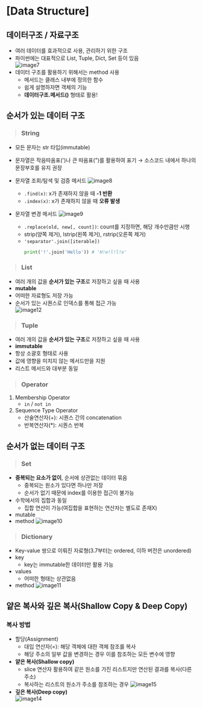 # [Data Structure]
## 데이터구조 / 자료구조
- 여러 데이터를 효과적으로 사용, 관리하기 위한 구조
- 파이썬에는 대표적으로 List, Tuple, Dict, Set 등이 있음  
![image7](https://user-images.githubusercontent.com/108309396/214465652-70ff274d-5f06-41e8-b9ba-f43824a673cb.png)
- 데이터 구조를 활용하기 위해서는 method 사용
  - 메서드는 클래스 내부에 정의한 함수
  - 쉽게 설명하자면 객체의 기능
  - **데이터구조.메서드()** 형태로 활용!

## 순서가 있는 데이터 구조
> ### String
- 모든 문자는 str 타입(immutable)
- 문자열은 작음따옴표(')나 큰 따옴표(")를 활용하여 표기 &rarr; 소스코드 내에서 하나의 문장부호를 유지 권장
- 문자열 조회/탐색 및 검증 메서드
![image8](https://user-images.githubusercontent.com/108309396/214722293-6dcb55b3-2ee4-4943-a731-4f7ea16cb8ec.png)
    - `.find(x)`: x가 존재하지 않을 때 **-1 반환**  
    - `.index(x)`: x가 존재하지 않을 때 **오류 발생**

- 문자열 변경 메서드
![image9](https://user-images.githubusercontent.com/108309396/214722686-b5493ef8-6c37-4cad-aa68-1a0d42c6882f.png)
    - `.replace(old, new[, count])`: count를 지정하면, 해당 개수만큼만 시행
    - strip(양쪽 제거), lstrip(왼쪽 제거), rstrip(오른쪽 제거)
    - `'separator'.join([iterable])`
      ```python
      print('!'.join('Hello')) # 'H!e!l!l!o'
      ```
> ### List
- 여러 개의 값을 **순서가 있는 구조**로 저장하고 싶을 때 사용
- **mutable**
- 어떠한 자료형도 저장 가능
- 순서가 있는 시퀀스로 인덱스를 통해 접근 가능  
![image12](https://user-images.githubusercontent.com/108309396/214730101-331486a0-4810-4991-9e7c-32bdfeaafe7a.png)

> ### Tuple
- 여러 개의 값을 **순서가 있는 구조**로 저장하고 싶을 때 사용
- **immutable**
- 항상 소괄호 형태로 사용
- 값에 영향을 미치지 않는 메서드만을 지원
- 리스트 메서드와 대부분 동일

> ### Operator
1. Membership Operator
   - `in` / `not in`
2. Sequence Type Operator
   - 산술연산자(+): 시퀀스 간의 concatenation
   - 반복연산자(*): 시퀀스 반복

## 순서가 없는 데이터 구조
> ### Set
- **중복되는 요소가 없이**, 순서에 상관없는 데이터 묶음
  - 중복되는 원소가 있다면 하나만 저장
  - 순서가 없기 때문에 index를 이용한 접근이 불가능
- 수학에서의 집합과 동일
  - 집합 연산이 가능(여집합을 표현하는 연산자는 별도로 존재X)
- mutable
- method
![image10](https://user-images.githubusercontent.com/108309396/214724172-6f2c7512-fd6e-4c41-9290-f93d4053f10f.png)

> ### Dictionary
- Key-value 쌍으로 이뤄진 자료형(3.7부터는 ordered, 이하 버전은 unordered)
- key
  - key는 immutable한 데이터만 활용 가능
- values
  - 어떠한 형태는 상관없음 
- method
![image11](https://user-images.githubusercontent.com/108309396/214725505-a1139de2-d1cb-45fa-b671-a790676f5490.png)


## 얕은 복사와 깊은 복사(Shallow Copy & Deep Copy)
### 복사 방법
- 할당(Assignment)
  - 대입 연산자(=): 해당 객체에 대한 객체 참조를 복사
  - 해당 주소의 일부 값을 변경하는 경우 이를 참조하는 모든 변수에 영향
- **얕은 복사(Shallow copy)**
  - slice 연산자 활용하여 같은 원소를 가진 리스트지만 연산된 결과를 복사(다른 주소)
  - 복사하는 리스트의 원소가 주소를 참조하는 경우
![image15](https://user-images.githubusercontent.com/108309396/214735332-37c800d4-68e7-4d59-bc2a-fcc58d551d4f.png)
- **깊은 복사(Deep copy)**  
![image14](https://user-images.githubusercontent.com/108309396/214735062-52957be6-ca88-4adb-af24-61752b4377de.png)